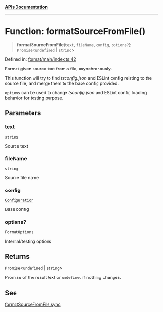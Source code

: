 [**APIs Documentation**](../README.md)

***

# Function: formatSourceFromFile()

> **formatSourceFromFile**(`text`, `fileName`, `config`, `options?`): `Promise`\<`undefined` \| `string`\>

Defined in: [format/main/index.ts:42](https://github.com/daidodo/format-imports/blob/6fa466521c4048be8236686fd87f433f44d2b81e/src/lib/format/main/index.ts#L42)

Format given source text from a file, asynchronously.

This function will try to find _tsconfig.json_ and ESLint config relating to the source file,
and merge them to the base config provided.

`options` can be used to change _tsconfig.json_ and ESLint config loading behavior for testing
purpose.

## Parameters

### text

`string`

Source text

### fileName

`string`

Source file name

### config

[`Configuration`](../interfaces/Configuration.md)

Base config

### options?

`FormatOptions`

Internal/testing options

## Returns

`Promise`\<`undefined` \| `string`\>

Promise of the result text or `undefined` if nothing changes.

## See

[formatSourceFromFile.sync](#sync)
